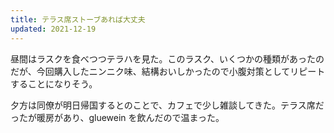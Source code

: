 ```yaml
---
title: テラス席ストーブあれば大丈夫
updated: 2021-12-19
---
```


昼間はラスクを食べつつテラハを見た。このラスク、いくつかの種類があったのだが、今回購入したニンニク味、結構おいしかったので小腹対策としてリピートすることになりそう。

夕方は同僚が明日帰国するとのことで、カフェで少し雑談してきた。テラス席だったが暖房があり、gluewein を飲んだので温まった。

